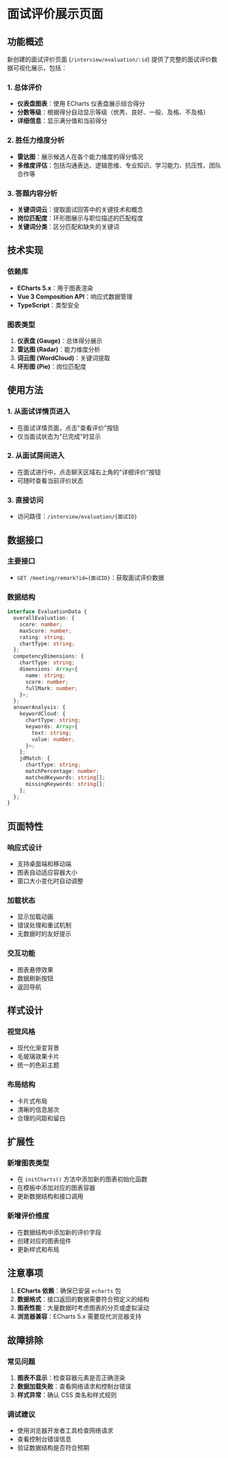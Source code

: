 # 面试评价展示页面

## 功能概述

新创建的面试评价页面 (`/interview/evaluation/:id`) 提供了完整的面试评价数据可视化展示，包括：

### 1. 总体评价
- **仪表盘图表**：使用 ECharts 仪表盘展示综合得分
- **分数等级**：根据得分自动显示等级（优秀、良好、一般、及格、不及格）
- **详细信息**：显示满分值和当前得分

### 2. 胜任力维度分析
- **雷达图**：展示候选人在各个能力维度的得分情况
- **多维度评估**：包括沟通表达、逻辑思维、专业知识、学习能力、抗压性、团队合作等

### 3. 答题内容分析
- **关键词词云**：提取面试回答中的关键技术和概念
- **岗位匹配度**：环形图展示与职位描述的匹配程度
- **关键词分类**：区分匹配和缺失的关键词

## 技术实现

### 依赖库
- **ECharts 5.x**：用于图表渲染
- **Vue 3 Composition API**：响应式数据管理
- **TypeScript**：类型安全

### 图表类型
1. **仪表盘 (Gauge)**：总体得分展示
2. **雷达图 (Radar)**：能力维度分析
3. **词云图 (WordCloud)**：关键词提取
4. **环形图 (Pie)**：岗位匹配度

## 使用方法

### 1. 从面试详情页进入
- 在面试详情页面，点击"查看评价"按钮
- 仅当面试状态为"已完成"时显示

### 2. 从面试房间进入
- 在面试进行中，点击聊天区域右上角的"详细评价"按钮
- 可随时查看当前评价状态

### 3. 直接访问
- 访问路径：`/interview/evaluation/{面试ID}`

## 数据接口

### 主要接口
- `GET /meeting/remark?id={面试ID}`：获取面试评价数据

### 数据结构
```typescript
interface EvaluationData {
  overallEvaluation: {
    score: number;
    maxScore: number;
    rating: string;
    chartType: string;
  };
  competencyDimensions: {
    chartType: string;
    dimensions: Array<{
      name: string;
      score: number;
      fullMark: number;
    }>;
  };
  answerAnalysis: {
    keywordCloud: {
      chartType: string;
      keywords: Array<{
        text: string;
        value: number;
      }>;
    };
    jdMatch: {
      chartType: string;
      matchPercentage: number;
      matchedKeywords: string[];
      missingKeywords: string[];
    };
  };
}
```

## 页面特性

### 响应式设计
- 支持桌面端和移动端
- 图表自动适应容器大小
- 窗口大小变化时自动调整

### 加载状态
- 显示加载动画
- 错误处理和重试机制
- 无数据时的友好提示

### 交互功能
- 图表悬停效果
- 数据刷新按钮
- 返回导航

## 样式设计

### 视觉风格
- 现代化渐变背景
- 毛玻璃效果卡片
- 统一的色彩主题

### 布局结构
- 卡片式布局
- 清晰的信息层次
- 合理的间距和留白

## 扩展性

### 新增图表类型
- 在 `initCharts()` 方法中添加新的图表初始化函数
- 在模板中添加对应的图表容器
- 更新数据结构和接口调用

### 新增评价维度
- 在数据结构中添加新的评价字段
- 创建对应的图表组件
- 更新样式和布局

## 注意事项

1. **ECharts 依赖**：确保已安装 `echarts` 包
2. **数据格式**：接口返回的数据需要符合预定义的结构
3. **图表性能**：大量数据时考虑图表的分页或虚拟滚动
4. **浏览器兼容**：ECharts 5.x 需要现代浏览器支持

## 故障排除

### 常见问题
1. **图表不显示**：检查容器元素是否正确渲染
2. **数据加载失败**：查看网络请求和控制台错误
3. **样式异常**：确认 CSS 类名和样式规则

### 调试建议
- 使用浏览器开发者工具检查网络请求
- 查看控制台错误信息
- 验证数据结构是否符合预期
